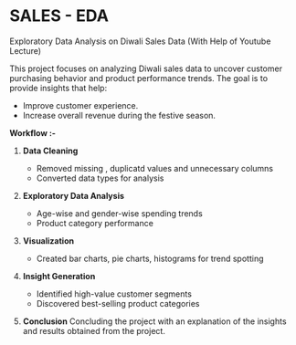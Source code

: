 # SALES - EDA

Exploratory Data Analysis on Diwali Sales Data (With Help of Youtube Lecture)

This project focuses on analyzing Diwali sales data to uncover customer purchasing behavior and product performance trends. The goal is to provide insights that help:
- Improve customer experience.
- Increase overall revenue during the festive season.

**Workflow :-**

1. **Data Cleaning**
   - Removed missing , duplicatd values and unnecessary columns  
   - Converted data types for analysis  

2. **Exploratory Data Analysis**     
   - Age-wise and gender-wise spending trends  
   - Product category performance  

3. **Visualization**  
   - Created bar charts, pie charts, histograms for trend spotting  

4. **Insight Generation**  
   - Identified high-value customer segments  
   - Discovered best-selling product categories
     
5. **Conclusion** 
   Concluding the project with an explanation of the insights and results obtained    from the project.
